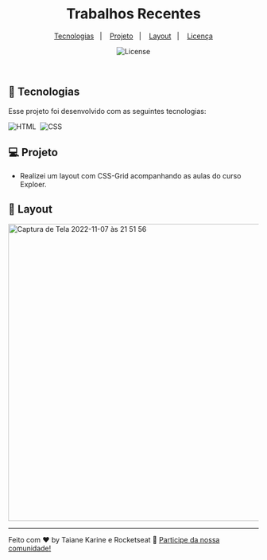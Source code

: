 <h1 align="center"> Trabalhos Recentes </h1>

<p align="center">

</p>


<p align="center">
  <a href="#-tecnologias">Tecnologias</a>&nbsp;&nbsp;&nbsp;|&nbsp;&nbsp;&nbsp;
  <a href="#-projeto">Projeto</a>&nbsp;&nbsp;&nbsp;|&nbsp;&nbsp;&nbsp;
  <a href="#-layout">Layout</a>&nbsp;&nbsp;&nbsp;|&nbsp;&nbsp;&nbsp;
  <a href="#memo-licença">Licença</a>
</p>

<p align="center">
  <img alt="License" src="https://img.shields.io/static/v1?label=license&message=MIT&color=49AA26&labelColor=000000">
</p>

<br>

## 🚀 Tecnologias

Esse projeto foi desenvolvido com as seguintes tecnologias:

![HTML](https://img.shields.io/badge/-HTML-05122A?style=flat&logo=HTML5)&nbsp;
![CSS](https://img.shields.io/badge/-CSS-05122A?style=flat&logo=CSS3&logoColor=1572B6)&nbsp;


## 💻 Projeto

- Realizei um layout com CSS-Grid acompanhando as aulas do curso Exploer.


## 🔖 Layout

<img width="597" alt="Captura de Tela 2022-11-07 às 21 51 56" src="https://user-images.githubusercontent.com/94652702/200447397-4f142e39-215b-4f34-b993-a2e26c5134d9.png">


---

Feito com ♥ by Taiane Karine e Rocketseat :wave: [Participe da nossa comunidade!](https://discord.gg/rocketseat)